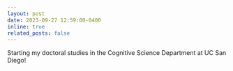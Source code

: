 ```yaml
---
layout: post
date: 2023-09-27 12:59:00-0400
inline: true
related_posts: false
---
```


Starting my doctoral studies in the Cognitive Science Department at UC San Diego!
